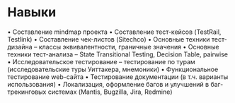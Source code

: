 # Навыки
• Составление mindmap проекта
• Составление тест-кейсов (TestRail, Testlink)
• Составление чек-листов (Sitechco)
• Основные техники тест-дизайна – классы эквивалентности, граничные значения
• Основные техники тест-анализа – State Transitional Testing, Decision Table, pairwise
• Исследовательское тестирование – тестирование по турам (исследовательские туры Уиттакера, мнемоники)
• Функциональное тестирование web-сайта
• Тестирование документации (в т.ч. варианты использования)
• Локализация, оформление багов и улучшений в баг-трекинговых системах (Mantis, Bugzilla, Jira, Redmine)
